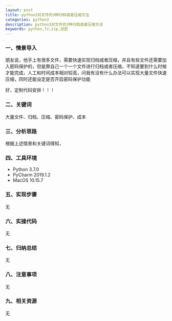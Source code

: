 ```yaml
---
layout: post
title: python3对文件的3种归档或者压缩方法
categories: python3
description: python3对文件的3种归档或者压缩方法
keywords: python,7z,zip,加密
---
```


### 一、情景导入

朋友说，他手上有很多文件，需要快速实现归档或者压缩，并且有些文件还需要加入密码保护的，但是靠自己一个一个文件进行归档或者压缩，不知道要到什么时候才能完成，人工和时间成本相对较高，问我有没有什么办法可以实现大量文件快速压缩，同时还能设定是否开启密码保护功能

好，定制代码安排！！！

### 二、关键词

大量文件、归档、压缩、密码保护、成本

### 三、分析思路

根据上述情景和关键词得知，

### 四、工具环境

+ Python 3.7.0
+ PyCharm 2019.1.2
+ MacOS 10.15.7

### 五、实现步骤

无

### 六、实操代码

无

### 七、归纳总结

无

### 八、注意事项

无

### 九、相关资源

无
